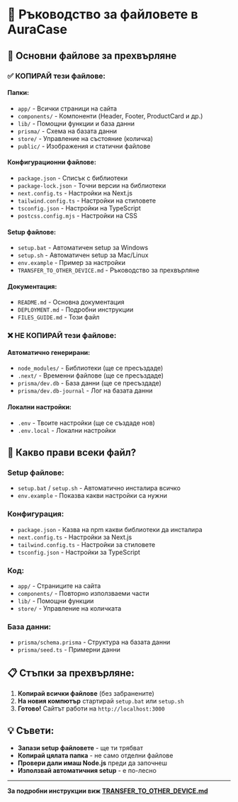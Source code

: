 # 📁 Ръководство за файловете в AuraCase

## 🎯 Основни файлове за прехвърляне

### **✅ КОПИРАЙ тези файлове:**

#### **Папки:**
- `app/` - Всички страници на сайта
- `components/` - Компоненти (Header, Footer, ProductCard и др.)
- `lib/` - Помощни функции и база данни
- `prisma/` - Схема на базата данни
- `store/` - Управление на състояние (количка)
- `public/` - Изображения и статични файлове

#### **Конфигурационни файлове:**
- `package.json` - Списък с библиотеки
- `package-lock.json` - Точни версии на библиотеки
- `next.config.ts` - Настройки на Next.js
- `tailwind.config.ts` - Настройки на стиловете
- `tsconfig.json` - Настройки на TypeScript
- `postcss.config.mjs` - Настройки на CSS

#### **Setup файлове:**
- `setup.bat` - Автоматичен setup за Windows
- `setup.sh` - Автоматичен setup за Mac/Linux
- `env.example` - Пример за настройки
- `TRANSFER_TO_OTHER_DEVICE.md` - Ръководство за прехвърляне

#### **Документация:**
- `README.md` - Основна документация
- `DEPLOYMENT.md` - Подробни инструкции
- `FILES_GUIDE.md` - Този файл

### **❌ НЕ КОПИРАЙ тези файлове:**

#### **Автоматично генерирани:**
- `node_modules/` - Библиотеки (ще се пресъздаде)
- `.next/` - Временни файлове (ще се пресъздаде)
- `prisma/dev.db` - База данни (ще се пресъздаде)
- `prisma/dev.db-journal` - Лог на базата данни

#### **Локални настройки:**
- `.env` - Твоите настройки (ще се създаде нов)
- `.env.local` - Локални настройки

## 🔧 Какво прави всеки файл?

### **Setup файлове:**
- `setup.bat` / `setup.sh` - Автоматично инсталира всичко
- `env.example` - Показва какви настройки са нужни

### **Конфигурация:**
- `package.json` - Казва на npm какви библиотеки да инсталира
- `next.config.ts` - Настройки за Next.js
- `tailwind.config.ts` - Настройки за стиловете
- `tsconfig.json` - Настройки за TypeScript

### **Код:**
- `app/` - Страниците на сайта
- `components/` - Повторно използваеми части
- `lib/` - Помощни функции
- `store/` - Управление на количката

### **База данни:**
- `prisma/schema.prisma` - Структура на базата данни
- `prisma/seed.ts` - Примерни данни

## 📋 Стъпки за прехвърляне:

1. **Копирай всички файлове** (без забранените)
2. **На новия компютър** стартирай `setup.bat` или `setup.sh`
3. **Готово!** Сайтът работи на `http://localhost:3000`

## 💡 Съвети:

- **Запази setup файловете** - ще ти трябват
- **Копирай цялата папка** - не само отделни файлове
- **Провери дали имаш Node.js** преди да започнеш
- **Използвай автоматичния setup** - е по-лесно

---

**За подробни инструкции виж [TRANSFER_TO_OTHER_DEVICE.md](./TRANSFER_TO_OTHER_DEVICE.md)**
